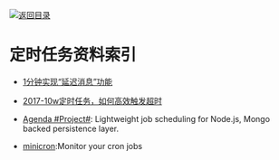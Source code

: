 [![返回目录](https://parg.co/UGo)](https://parg.co/b4z) 
 
 
# 定时任务资料索引

- [1分钟实现“延迟消息”功能](http://6me.us/wVHFB)

- [2017-10w定时任务，如何高效触发超时](http://6me.us/gZ8)

- [Agenda #Project#](https://github.com/agenda/agenda): Lightweight job scheduling for Node.js, Mongo backed persistence layer.

- [minicron](https://github.com/jamesrwhite/minicron):Monitor your cron jobs